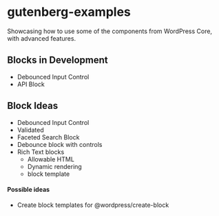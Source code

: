 # gutenberg-examples
Showcasing how to use some of the components from WordPress Core, with advanced features.

## Blocks in Development
- Debounced Input Control
- API Block
  
## Block Ideas
- Debounced Input Control
- Validated
- Faceted Search Block
- Debounce block with controls
- Rich Text blocks
  - Allowable HTML
  - Dynamic rendering
  - block template

#### Possible ideas
- Create block templates for @wordpress/create-block